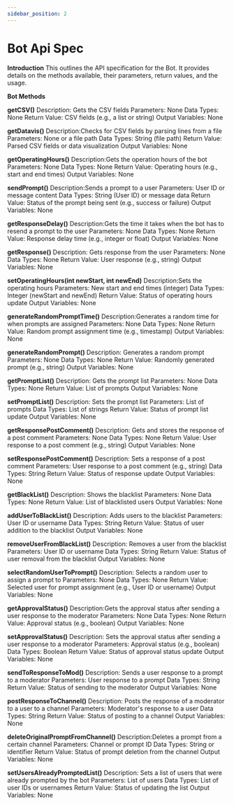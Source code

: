 ```yaml
---
sidebar_position: 2
---
```


Bot Api Spec
=============================

**Introduction**
This outlines the API specification for the Bot. It provides details on the methods available, their parameters, return values, and the usage.

**Bot Methods**

**getCSV()**
Description: Gets the CSV fields
Parameters: None
Data Types: None
Return Value: CSV fields (e.g., a list or string)
Output Variables: None

**getDatavis()**
Description:Checks for CSV fields by parsing lines from a file
Parameters: None or a file path
Data Types: String (file path)
Return Value: Parsed CSV fields or data visualization
Output Variables: None


**getOperatingHours()**
Description:Gets the operation hours of the bot
Parameters: None
Data Types: None
Return Value: Operating hours (e.g., start and end times)
Output Variables: None

**sendPrompt()**
Description:Sends a prompt to a user
Parameters: User ID or message content
Data Types: String (User ID) or message data
Return Value: Status of the prompt being sent (e.g., success or failure)
Output Variables: None

**getResponseDelay()**
Description:Gets the time it takes when the bot has to resend a prompt to the user
Parameters: None
Data Types: None
Return Value: Response delay time (e.g., integer or float)
Output Variables: None

**getResponse()**
Description: Gets response from the user
Parameters: None
Data Types: None
Return Value: User response (e.g., string)
Output Variables: None

**setOperatingHours(int newStart, int newEnd)**
Description:Sets the operating hours
Parameters: New start and end times (integer)
Data Types: Integer (newStart and newEnd)
Return Value: Status of operating hours update
Output Variables: None

**generateRandomPromptTime()**
Description:Generates a random time for when prompts are assigned
Parameters: None
Data Types: None
Return Value: Random prompt assignment time (e.g., timestamp)
Output Variables: None

**generateRandomPrompt()**
Description:  Generates a random prompt
Parameters: None
Data Types: None
Return Value: Randomly generated prompt (e.g., string)
Output Variables: None

**getPromptList()**
Description: Gets the prompt list
Parameters: None
Data Types: None
Return Value: List of prompts
Output Variables: None

**setPromptList()**
Description: Sets the prompt list 
Parameters: List of prompts
Data Types: List of strings
Return Value: Status of prompt list update
Output Variables: None

**getResponsePostComment()**
Description: Gets and stores the response of a post comment
Parameters: None
Data Types: None
Return Value: User response to a post comment (e.g., string)
Output Variables: None

**setResponsePostComment()**
Description:  Sets a response of a post comment
Parameters: User response to a post comment (e.g., string)
Data Types: String
Return Value: Status of response update
Output Variables: None

**getBlackList()**
Description: Shows the blacklist
Parameters: None
Data Types: None
Return Value: List of blacklisted users
Output Variables: None

**addUserToBlackList()**
Description: Adds users to the blacklist
Parameters: User ID or username
Data Types: String
Return Value: Status of user addition to the blacklist
Output Variables: None

**removeUserFromBlackList()**
Description: Removes a user from the blacklist
Parameters: User ID or username
Data Types: String
Return Value: Status of user removal from the blacklist
Output Variables: None

**selectRandomUserToPrompt()**
Description: Selects a random user to assign a prompt to
Parameters: None
Data Types: None
Return Value: Selected user for prompt assignment (e.g., User ID or username)
Output Variables: None

**getApprovalStatus()**
Description:Gets the approval status after sending a user response to the moderator
Parameters: None
Data Types: None
Return Value: Approval status (e.g., boolean)
Output Variables: None

**setApprovalStatus()**
Description: Sets the approval status after sending a user response to a moderator
Parameters: Approval status (e.g., boolean)
Data Types: Boolean
Return Value: Status of approval status update
Output Variables: None

**sendToResponseToMod()**
Description: Sends a user response to a prompt to a moderator
Parameters: User response to a prompt
Data Types: String
Return Value: Status of sending to the moderator
Output Variables: None

**postResponseToChannel()**
Description: Posts the response of a moderator to a user to a channel
Parameters: Moderator's response to a user
Data Types: String
Return Value: Status of posting to a channel
Output Variables: None

**deleteOriginalPromptFromChannel()**
Description:Deletes a prompt from a certain channel
Parameters: Channel or prompt ID
Data Types: String or identifier
Return Value: Status of prompt deletion from the channel
Output Variables: None

**setUsersAlreadyPromptedList()**
Description:  Sets a list of users that were already prompted by the bot
Parameters: List of users
Data Types: List of user IDs or usernames
Return Value: Status of updating the list
Output Variables: None



